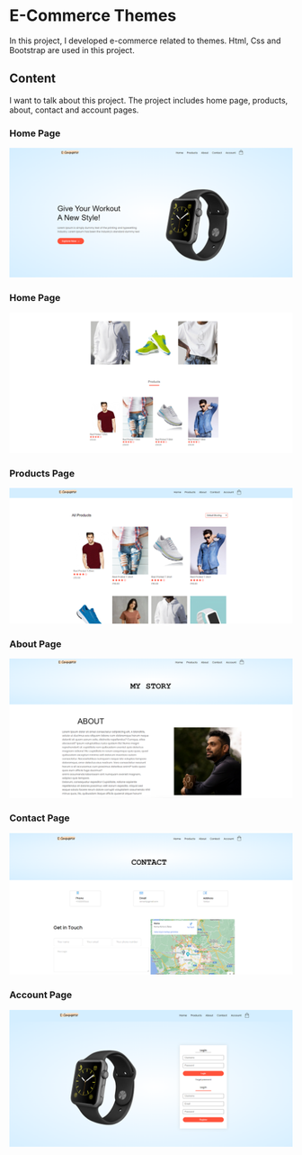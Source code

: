 <h1>E-Commerce Themes</h1>

<p>In this project, I developed e-commerce related to themes. Html, Css and Bootstrap are used in this project.</p>

<h2>Content</h2>

<p>I want to talk about this project. The project includes home page, products, about, contact and account pages.</p>


<h3>Home Page</h3>
<img src="image/homepage.png">

<h3>Home Page</h3>
<img src="image/homepage2.png">

<h3>Products Page</h3>
<img src="image/products.png">

<h3>About Page</h3>
<img src="image/about.png">

<h3>Contact Page</h3>
<img src="image/contact.png">

<h3>Account Page</h3>
<img src="image/account.png">
